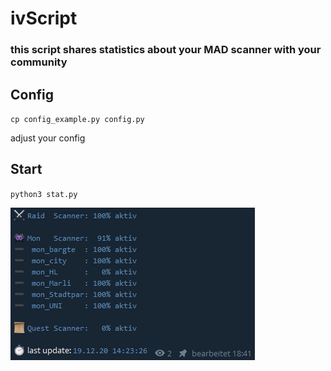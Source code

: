 # ivScript

### this script shares statistics about your MAD scanner with your community

## Config
`cp config_example.py config.py`

adjust your config

## Start
`python3 stat.py`

![example](https://raw.githubusercontent.com/Micha854/scan_stats/master/example.png)
